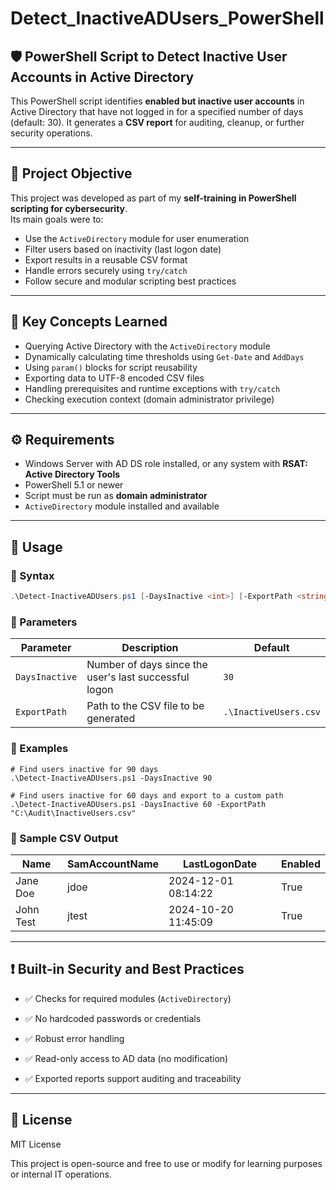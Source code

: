 # Detect_InactiveADUsers_PowerShell

## 🛡️ PowerShell Script to Detect Inactive User Accounts in Active Directory

This PowerShell script identifies **enabled but inactive user accounts** in Active Directory that have not logged in for a specified number of days (default: 30). It generates a **CSV report** for auditing, cleanup, or further security operations.

---

## 🎯 Project Objective

This project was developed as part of my **self-training in PowerShell scripting for cybersecurity**.  
Its main goals were to:

- Use the `ActiveDirectory` module for user enumeration
- Filter users based on inactivity (last logon date)
- Export results in a reusable CSV format
- Handle errors securely using `try/catch`
- Follow secure and modular scripting best practices

---

## 🧠 Key Concepts Learned

- Querying Active Directory with the `ActiveDirectory` module
- Dynamically calculating time thresholds using `Get-Date` and `AddDays`
- Using `param()` blocks for script reusability
- Exporting data to UTF-8 encoded CSV files
- Handling prerequisites and runtime exceptions with `try/catch`
- Checking execution context (domain administrator privilege)

---

## ⚙️ Requirements

- Windows Server with AD DS role installed, or any system with **RSAT: Active Directory Tools**
- PowerShell 5.1 or newer
- Script must be run as **domain administrator**
- `ActiveDirectory` module installed and available

---

## 🚀 Usage

### 🔁 Syntax

```powershell
.\Detect-InactiveADUsers.ps1 [-DaysInactive <int>] [-ExportPath <string>]
```

### 📝 Parameters

| Parameter      | Description                                           | Default               |
| -------------- | ----------------------------------------------------- | --------------------- |
| `DaysInactive` | Number of days since the user's last successful logon | `30`                  |
| `ExportPath`   | Path to the CSV file to be generated                  | `.\InactiveUsers.csv` |


### 📌 Examples

```
# Find users inactive for 90 days
.\Detect-InactiveADUsers.ps1 -DaysInactive 90

# Find users inactive for 60 days and export to a custom path
.\Detect-InactiveADUsers.ps1 -DaysInactive 60 -ExportPath "C:\Audit\InactiveUsers.csv"
```

### 📂 Sample CSV Output

| Name      | SamAccountName | LastLogonDate       | Enabled |
| --------- | -------------- | ------------------- | ------- |
| Jane Doe  | jdoe           | 2024-12-01 08:14:22 | True    |
| John Test | jtest          | 2024-10-20 11:45:09 | True    |

---

## ❗ Built-in Security and Best Practices

- ✅ Checks for required modules (`ActiveDirectory`)

- ✅ No hardcoded passwords or credentials

- ✅ Robust error handling

- ✅ Read-only access to AD data (no modification)

- ✅ Exported reports support auditing and traceability

---

## 📄 License

MIT License

This project is open-source and free to use or modify for learning purposes or internal IT operations.
